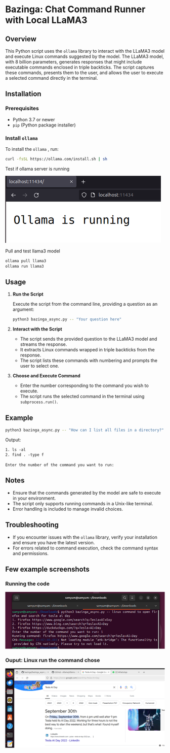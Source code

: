 # Bazinga: Chat Command Runner with Local LLaMA3

## Overview

This Python script uses the `ollama` library to interact with the LLaMA3 model and execute Linux commands suggested by the model. The LLaMA3 model, with 8 billion parameters, generates responses that might include executable commands enclosed in triple backticks. The script captures these commands, presents them to the user, and allows the user to execute a selected command directly in the terminal.

## Installation

### Prerequisites

- Python 3.7 or newer
- `pip` (Python package installer)

### Install `ollama`

To install the `ollama` , run:

```bash
curl -fsSL https://ollama.com/install.sh | sh
```
Test if ollama server is running

![image](ollama-running-status.png)

Pull and test llama3 model

```bash
ollama pull llama3
ollama run llama3
```
## Usage

1. **Run the Script**

   Execute the script from the command line, providing a question as an argument:

   ```bash
   python3 bazinga_async.py -- "Your question here"
   ```
2. **Interact with the Script**

   - The script sends the provided question to the LLaMA3 model and streams the response.
   - It extracts Linux commands wrapped in triple backticks from the response.
   - The script lists these commands with numbering and prompts the user to select one.

3. **Choose and Execute Command**

   - Enter the number corresponding to the command you wish to execute.
   - The script runs the selected command in the terminal using `subprocess.run()`.

## Example

```bash
python3 bazinga_async.py -- "How can I list all files in a directory?"
```

Output:
```
1. ls -al
2. find . -type f

Enter the number of the command you want to run:
```

## Notes

- Ensure that the commands generated by the model are safe to execute in your environment.
- The script only supports running commands in a Unix-like terminal.
- Error handling is included to manage invalid choices.

## Troubleshooting

- If you encounter issues with the `ollama` library, verify your installation and ensure you have the latest version.
- For errors related to command execution, check the command syntax and permissions.

## Few example screenshots
### Running the code
![image](running-command.png)

### Ouput: Linux run the command chose
![image](output.png)
